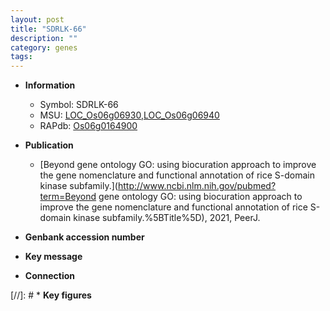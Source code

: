```yaml
---
layout: post
title: "SDRLK-66"
description: ""
category: genes
tags: 
---
```


* **Information**  
    + Symbol: SDRLK-66  
    + MSU: [LOC_Os06g06930](http://rice.uga.edu/cgi-bin/ORF_infopage.cgi?orf=LOC_Os06g06930),[LOC_Os06g06940](http://rice.uga.edu/cgi-bin/ORF_infopage.cgi?orf=LOC_Os06g06940)  
    + RAPdb: [Os06g0164900](http://rapdb.dna.affrc.go.jp/viewer/gbrowse_details/irgsp1?name=Os06g0164900)  

* **Publication**  
    + [Beyond gene ontology GO: using biocuration approach to improve the gene nomenclature and functional annotation of rice S-domain kinase subfamily.](http://www.ncbi.nlm.nih.gov/pubmed?term=Beyond gene ontology GO: using biocuration approach to improve the gene nomenclature and functional annotation of rice S-domain kinase subfamily.%5BTitle%5D), 2021, PeerJ.

* **Genbank accession number**  

* **Key message**  

* **Connection**  

[//]: # * **Key figures**  


